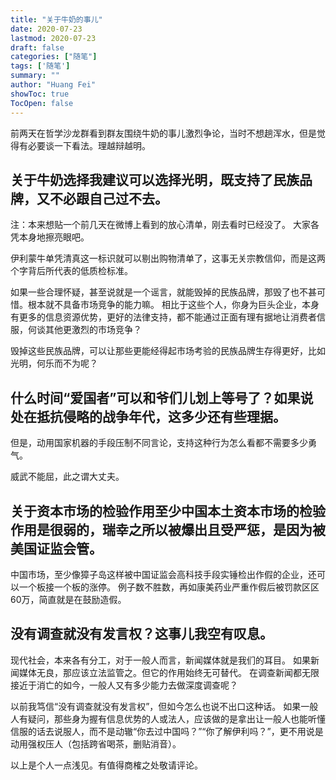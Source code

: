 ```yaml
---
title: "关于牛奶的事儿"
date: 2020-07-23
lastmod: 2020-07-23
draft: false
categories: ["随笔"]
tags: ['随笔']
summary: ""
author: "Huang Fei"
showToc: true
TocOpen: false
---
```


前两天在哲学沙龙群看到群友围绕牛奶的事儿激烈争论，当时不想趟浑水，但是觉得有必要谈一下看法。理越辩越明。

## 关于牛奶选择我建议可以选择光明，既支持了民族品牌，又不必跟自己过不去。

注：本来想贴一个前几天在微博上看到的放心清单，刚去看时已经没了。
大家各凭本身地擦亮眼吧。

伊利蒙牛单凭清真这一标识就可以剔出购物清单了，这事无关宗教信仰，而是这两个字背后所代表的低质检标准。

如果一些合理怀疑，甚至说就是一个谣言，就能毁掉的民族品牌，那毁了也不甚可惜。根本就不具备市场竞争的能力嘛。
相比于这些个人，你身为巨头企业，本身有更多的信息资源优势，更好的法律支持，都不能通过正面有理有据地让消费者信服，何谈其他更激烈的市场竞争？

毁掉这些民族品牌，可以让那些更能经得起市场考验的民族品牌生存得更好，比如光明，何乐而不为呢？

## 什么时间“爱国者”可以和爷们儿划上等号了？如果说处在抵抗侵略的战争年代，这多少还有些理据。
但是，动用国家机器的手段压制不同言论，支持这种行为怎么看都不需要多少勇气。

威武不能屈，此之谓大丈夫。

## 关于资本市场的检验作用至少中国本土资本市场的检验作用是很弱的，瑞幸之所以被爆出且受严惩，是因为被美国证监会管。
中国市场，至少像獐子岛这样被中国证监会高科技手段实锤检出作假的企业，还可以一个板接一个板的涨停。
例子数不胜数，再如康美药业严重作假后被罚款区区60万，简直就是在鼓励造假。

## 没有调查就没有发言权？这事儿我空有叹息。

现代社会，本来各有分工，对于一般人而言，新闻媒体就是我们的耳目。
如果新闻媒体无良，那应该立法监管之。但它的作用始终无可替代。
在调查新闻都无限接近于消亡的如今，一般人又有多少能力去做深度调查呢？

以前我笃信“没有调查就没有发言权”，但如今怎么也说不出口这种话。
如果一般人有疑问，那些身为握有信息优势的人或法人，应该做的是拿出让一般人也能听懂信服的话去说服人，而不是动辙“你去过中国吗？”“你了解伊利吗？”，更不用说是动用强权压人（包括跨省喝茶，删贴消音）。

以上是个人一点浅见。有值得商榷之处敬请评论。